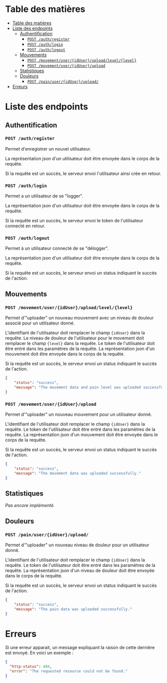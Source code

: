 # Table des matières

- [Table des matières](#table-des-matières)
- [Liste des endpoints](#liste-des-endpoints)
    - [Authentification](#authentification)
      - [`POST /auth/register`](#post-authregister)
      - [`POST /auth/login`](#post-authlogin)
      - [`POST /auth/logout`](#post-authlogout)
    - [Mouvements](#mouvemements)
      - [`POST /movement/user/{idUser}/upload/level/{level}`](#post-movementuseriduseruploadlevellevel)
      - [`POST /movement/user/{idUser}/upload`](#post-movementuseriduserupload)
    - [Statistiques](#statistiques)
    - [Douleurs](#douleurs)
      - [`POST /pain/user/{idUser}/upload/`](#post-painuseriduserupload)
- [Erreurs](#erreurs)

# Liste des endpoints

## Authentification

### `POST /auth/register`
Permet d'enregistrer un nouvel utilisateur.

La représentation json d'un utilisateur doit être envoyée dans le corps de la requête.

Si la requête est un succès, le serveur envoi l'utilisateur ainsi crée en retour.


### `POST /auth/login`
Permet a un utilisateur de se "logger".

La représentation json d'un utilisateur doit être envoyée dans le corps de la requête.

Si la requête est un succès, le serveur envoi le token de l'utilisateur connecté en retour.


### `POST /auth/logout`
Permet à un utilisateur connecté de se "délogger".

La représentation json d'un utilisateur doit être envoyée dans le corps de la requête.

Si la requête est un succès, le serveur envoi un status indiquant le succès de l'action.

## Mouvements

### `POST /movement/user/{idUser}/upload/level/{level}`
Permet d'"uploader" un nouveau mouvement avec un niveau de douleur associé pour un utilisateur donné.

L'identifiant de l'utilisateur doit remplacer le champ `{idUser}` dans la requête.
Le niveau de douleur de l'utilisateur pour le movement doit remplacer le champ `{level}` dans la requête.
Le token de l'utilisateur doit être entré dans les paramètres de la requête.
La représentation json d'un mouvement doit être envoyée dans le corps de la requête.

Si la requête est un succès, le serveur envoi un status indiquant le succès de l'action.
```json
{
    "status": "success",
    "message": "The movement data and pain level was uploaded successfully."
}
```

### `POST /movement/user/{idUser}/upload`
Permet d'"uploader" un nouveau mouvement pour un utilisateur donné.

L'identifiant de l'utilisateur doit remplacer le champ `{idUser}` dans la requête.
Le token de l'utilisateur doit être entré dans les paramètres de la requête.
La représentation json d'un mouvement doit être envoyée dans le corps de la requête.

Si la requête est un succès, le serveur envoi un status indiquant le succès de l'action.
```json
{
    "status": "success",
    "message": "The movement data was uploaded successfully."
}
```

## Statistiques
*Pas encore implémenté.*

## Douleurs
### `POST /pain/user/{idUser}/upload/`
Permet d'"uploader" un nouveau niveau de douleur pour un utilisateur donné.

L'identifiant de l'utilisateur doit remplacer le champ `{idUser}` dans la requête.
Le token de l'utilisateur doit être entré dans les paramètres de la requête.
La représentation json d'un niveau de douleur doit être envoyée dans le corps de la requête.

Si la requête est un succès, le serveur envoi un status indiquant le succès de l'action.
```json
{
    "status": "success",
    "message": "The pain data was uploaded successfully."
}
```

# Erreurs
Si une erreur apparait, un message expliquant la raison de cette dernière est envoyé.
En voici un exemple :
```json
{
  "http-status": 404,
  "error": "The requested resource could not be found."
}
```
